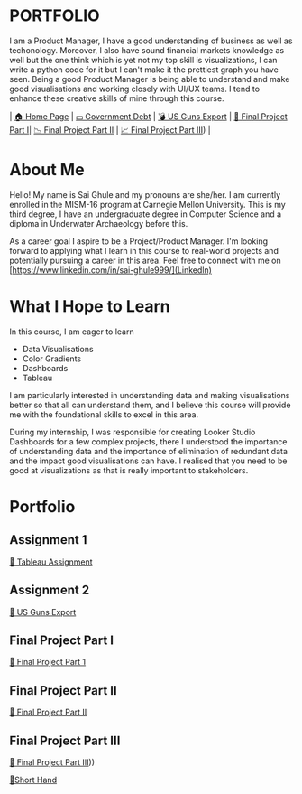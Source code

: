 # PORTFOLIO
I am a Product Manager, I have a good understanding of business as well as techonology. Moreover, I also have sound financial markets knowledge as well but the one think which is yet not my top skill is visualizations, I can write a python code for it but I can't make it the prettiest graph you have seen. Being a good Product Manager is being able to understand and make good visualisations and working closely with UI/UX teams. I tend to enhance these creative skills of mine through this course. 

| [🏠 Home Page](https://ghulepati.github.io/ghule-portfolio/) | [💴 Government Debt](https://ghulepati.github.io/ghule-portfolio/tableau.html) | [💣 US Guns Export](Export.md) | [📝 Final Project Part I](https://ghulepati.github.io/ghule-portfolio/final_project_SaiGhule.html)| [📉 Final Project Part II](Final_Project_SaiGhule_Part_II.md) | [📈 Final Project Part III](https://ghulepati.github.io/ghule-portfolio/Final_project_SaiGhule_Part_III.html)) |

# About Me

Hello! My name is Sai Ghule and my pronouns are she/her. I am currently enrolled in the MISM-16 program at Carnegie Mellon University. This is my third degree, I have an undergraduate degree in Computer Science and a diploma in Underwater Archaeology before this.

As a career goal I aspire to be a Project/Product Manager. I'm looking forward to applying what I learn in this course to real-world projects and potentially pursuing a career in this area. Feel free to connect with me on [https://www.linkedin.com/in/sai-ghule999/](Linkedln)


# What I Hope to Learn

In this course, I am eager to learn 
- Data Visualisations
- Color Gradients
- Dashboards
- Tableau

I am particularly interested in understanding data and making visualisations better so that all can understand them, and I believe this course will provide me with the foundational skills to excel in this area. 

During my internship, I was responsible for creating Looker Studio Dashboards for a few complex projects, there I understood the importance of understanding data and the importance of elimination of redundant data and the impact good visualisations can have. I realised that you need to be good at visualizations as that is really important to stakeholders. 

# Portfolio

## Assignment 1

[🌸 Tableau Assignment](tableau.md)

## Assignment 2

[🌸 US Guns Export](Export.md)

## Final Project Part I
[🌸 Final Project Part 1](final_project_SaiGhule.md)

## Final Project Part II
[🌸 Final Project Part II](Final_Project_SaiGhule_Part_II.md)

## Final Project Part III
[🌸 Final Project Part III](Final_project_SaiGhule_Part_III.md)))

[🌸Short Hand ](https://carnegiemellon.shorthandstories.com/being-a-woman-in-the-21st-century/index.html)




